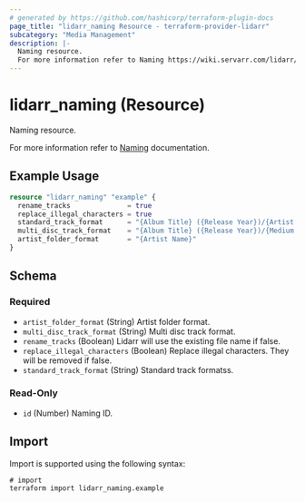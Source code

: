```yaml
---
# generated by https://github.com/hashicorp/terraform-plugin-docs
page_title: "lidarr_naming Resource - terraform-provider-lidarr"
subcategory: "Media Management"
description: |-
  Naming resource.
  For more information refer to Naming https://wiki.servarr.com/lidarr/settings#community-naming-suggestions documentation.
---
```


# lidarr_naming (Resource)

<!-- subcategory:Media Management -->Naming resource.
For more information refer to [Naming](https://wiki.servarr.com/lidarr/settings#community-naming-suggestions) documentation.

## Example Usage

```terraform
resource "lidarr_naming" "example" {
  rename_tracks              = true
  replace_illegal_characters = true
  standard_track_format      = "{Album Title} ({Release Year})/{Artist Name} - {Album Title} - {track:00} - {Track Title}"
  multi_disc_track_format    = "{Album Title} ({Release Year})/{Medium Format} {medium:00}/{Artist Name} - {Album Title} - {track:00} - {Track Title}"
  artist_folder_format       = "{Artist Name}"
}
```

<!-- schema generated by tfplugindocs -->
## Schema

### Required

- `artist_folder_format` (String) Artist folder format.
- `multi_disc_track_format` (String) Multi disc track format.
- `rename_tracks` (Boolean) Lidarr will use the existing file name if false.
- `replace_illegal_characters` (Boolean) Replace illegal characters. They will be removed if false.
- `standard_track_format` (String) Standard track formatss.

### Read-Only

- `id` (Number) Naming ID.

## Import

Import is supported using the following syntax:

```shell
# import
terraform import lidarr_naming.example
```
